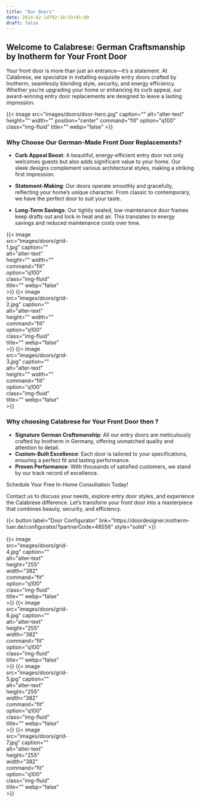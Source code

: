```yaml
---
title: "Our Doors"
date: 2024-02-14T02:18:53+01:00
draft: false
---
```

## Welcome to Calabrese: German Craftsmanship by Inotherm for Your Front Door

Your front door is more than just an entrance—it’s a statement. At Calabrese, we specialize in installing exquisite entry doors crafted by Inotherm, seamlessly blending style, security, and energy efficiency. Whether you’re upgrading your home or enhancing its curb appeal, our award-winning entry door replacements are designed to leave a lasting impression.

{{< image src="images/doors/door-hero.jpg" caption="" alt="alter-text" height="" width="" position="center" command="fill" option="q100" class="img-fluid" title=""  webp="false" >}}

### Why Choose Our German-Made Front Door Replacements?

- **Curb Appeal Boost**: A beautiful, energy-efficient entry door not only welcomes guests but also adds significant value to your home. Our sleek designs complement various architectural styles, making a striking first impression.

- **Statement-Making**: Our doors operate smoothly and gracefully, reflecting your home’s unique character. From classic to contemporary, we have the perfect door to suit your taste.

- **Long-Term Savings**: Our tightly sealed, low-maintenance door frames keep drafts out and lock in heat and air. This translates to energy savings and reduced maintenance costs over time.

<div style="display: grid; grid-template-columns: repeat(3, 1fr); grid-gap: 1rem; justify-items: center; align-items: center;">
    {{< image src="images/doors/grid-1.jpg" caption="" alt="alter-text" height="" width="" command="fill" option="q100" class="img-fluid" title=""  webp="false" >}}
    {{< image src="images/doors/grid-2.jpg" caption="" alt="alter-text" height="" width="" command="fill" option="q100" class="img-fluid" title=""  webp="false" >}}
    {{< image src="images/doors/grid-3.jpg" caption="" alt="alter-text" height="" width="" command="fill" option="q100" class="img-fluid" title=""  webp="false" >}}
</div>

### Why choosing Calabrese for Your Front Door then ?

- **Signature German Craftsmanship**: All our entry doors are meticulously crafted by Inotherm in Germany, offering unmatched quality and attention to detail.
- **Custom-Built Excellence**: Each door is tailored to your specifications, ensuring a perfect fit and lasting performance.
- **Proven Performance**: With thousands of satisfied customers, we stand by our track record of excellence.

Schedule Your Free In-Home Consultation Today!

Contact us to discuss your needs, explore entry door styles, and experience the Calabrese difference. Let’s transform your front door into a masterpiece that combines beauty, security, and efficiency.

<div style="display: flex; justify-content: center;">
    {{< button label="Door Configurator" link="https://doordesigner.inotherm-tuer.de/configurator/?partnerCode=48556" style="solid" >}}
</div>

<div style="display: grid; grid-template-columns: repeat(4, 1fr); justify-items: center; align-items: center; margin-top: 1rem;">
    {{< image src="images/doors/grid-4.jpg" caption="" alt="alter-text" height="255" width="382" command="fit" option="q100" class="img-fluid" title=""  webp="false" >}}
    {{< image src="images/doors/grid-6.jpg" caption="" alt="alter-text" height="255" width="382" command="fit" option="q100" class="img-fluid" title=""  webp="false" >}}
    {{< image src="images/doors/grid-5.jpg" caption="" alt="alter-text" height="255" width="382" command="fit" option="q100" class="img-fluid" title=""  webp="false" >}}
    {{< image src="images/doors/grid-7.jpg" caption="" alt="alter-text" height="255" width="382" command="fit" option="q100" class="img-fluid" title=""  webp="false" >}}
</div>